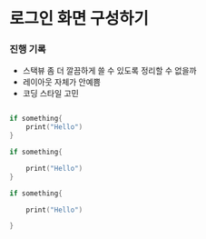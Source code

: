 # 로그인 화면 구성하기

### 진행 기록
* 스택뷰 좀 더 깔끔하게 쓸 수 있도록 정리할 수 없을까
* 레이아웃 자체가 안예쁨 
* 코딩 스타일 고민

```swift

if something{
	print("Hello")
}

if something{

	print("Hello")
}

if something{

	print("Hello")

}
```